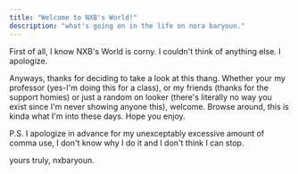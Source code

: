 ```yaml
---
title: "Welcome to NXB's World!"
description: "what's going on in the life on nora baryoun."
---
```


First of all, I know NXB's World is corny. I couldn't think of anything else. I apologize. 

Anyways, thanks for deciding to take a look at this thang. Whether your my professor (yes-I'm doing this for a class), or my friends (thanks for the support homies) or just a random on looker (there's literally no way you exist since I'm never showing anyone this), welcome. Browse around, this is kinda what I'm into these days. Hope you enjoy.

P.S. I apologize in advance for my unexceptably excessive amount of comma use, I don't know why I do it and I don't think I can stop.

yours truly,
nxbaryoun.
